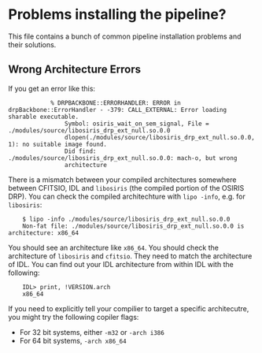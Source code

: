 # Problems installing the pipeline?

This file contains a bunch of common pipeline installation problems and their solutions.

## Wrong Architecture Errors

If you get an error like this:

```
            % DRPBACKBONE::ERRORHANDLER: ERROR in drpBackbone::ErrorHandler - -379: CALL_EXTERNAL: Error loading sharable executable.
                Symbol: osiris_wait_on_sem_signal, File = ./modules/source/libosiris_drp_ext_null.so.0.0
                dlopen(./modules/source/libosiris_drp_ext_null.so.0.0, 1): no suitable image found.  
                Did find: ./modules/source/libosiris_drp_ext_null.so.0.0: mach-o, but wrong
                architecture

```

There is a mismatch between your compiled architectures somewhere between CFITSIO, IDL and ``libosiris`` (the compiled portion of the OSIRIS DRP). You can check the compiled architechture with ``lipo -info``, e.g. for ``libosiris``:

```
    $ lipo -info ./modules/source/libosiris_drp_ext_null.so.0.0
    Non-fat file: ./modules/source/libosiris_drp_ext_null.so.0.0 is architecture: x86_64
```

You should see an architecture like ``x86_64``. You should check the architecture of ``libosiris`` and ``cfitsio``. They need to match the architecture of IDL. You can find out your IDL architecture from within IDL with the following:

```
    IDL> print, !VERSION.arch
    x86_64
```

If you need to explicitly tell your compilier to target a specific architecutre, you might try the following copiler flags:

- For 32 bit systems, either ``-m32`` or ``-arch i386``
- For 64 bit systems, ``-arch x86_64``

